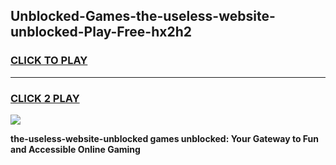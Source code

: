 
## Unblocked-Games-the-useless-website-unblocked-Play-Free-hx2h2
<h3>
<a href="https://premium76.site?title=the-useless-website-unblocked&ref=10A">CLICK TO PLAY</a></h3>
<hr>

<h3>
<a href="https://premium76.site?title=the-useless-website-unblocked&ref=10A">CLICK 2 PLAY</a>
  
</h3>

<a href="https://premium76.site?title=the-useless-website-unblocked&ref=10A"><img src="https://clearcache.store/games.png"></a>


**the-useless-website-unblocked games unblocked: Your Gateway to Fun and Accessible Online Gaming**
